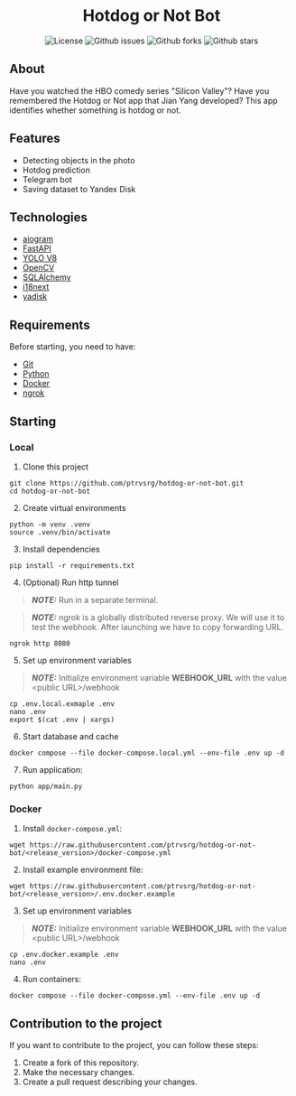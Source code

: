 <h1 align="center">Hotdog or Not Bot</h1>

<p align="center">
  <img alt="License" src="https://img.shields.io/github/license/ptrvsrg/hotdog-or-not-bot?color=56BEB8&style=flat">
  <img alt="Github issues" src="https://img.shields.io/github/issues/ptrvsrg/hotdog-or-not-bot?color=56BEB8&style=flat" />
  <img alt="Github forks" src="https://img.shields.io/github/forks/ptrvsrg/hotdog-or-not-bot?color=56BEB8&style=flat" />
  <img alt="Github stars" src="https://img.shields.io/github/stars/ptrvsrg/hotdog-or-not-bot?color=56BEB8&style=flat" />
</p>

## About

Have you watched the HBO comedy series "Silicon Valley"? Have you remembered the Hotdog or Not app
that Jian Yang developed? This app identifies whether something is hotdog or not.

## Features

+ Detecting objects in the photo
+ Hotdog prediction
+ Telegram bot
+ Saving dataset to Yandex Disk

## Technologies

- [aiogram](https://aiogram.dev/)
- [FastAPI](https://fastapi.tiangolo.com/)
- [YOLO V8](https://www.ultralytics.com/yolo)
- [OpenCV](https://opencv.org/)
- [SQLAlchemy](https://www.sqlalchemy.org/)
- [i18next](https://pypi.org/project/i18next/)
- [yadisk](https://yadisk.readthedocs.io/ru/latest/)

## Requirements

Before starting, you need to have:

+ [Git](https://git-scm.com)
+ [Python](https://www.python.org/)
+ [Docker](https://www.docker.com/)
+ [ngrok](https://ngrok.com/)

## Starting

### Local

1. Clone this project

```shell
git clone https://github.com/ptrvsrg/hotdog-or-not-bot.git
cd hotdog-or-not-bot
```

2. Create virtual environments

```shell
python -m venv .venv
source .venv/bin/activate
```

3. Install dependencies

```shell
pip install -r requirements.txt
```

4. (Optional) Run http tunnel

> **_NOTE:_** Run in a separate terminal.

> **_NOTE:_** ngrok is a globally distributed reverse proxy. We will use it to test the webhook.
> After launching we have to copy forwarding URL.

```shell
ngrok http 8080
```

5. Set up environment variables

> **_NOTE:_** Initialize environment variable **WEBHOOK_URL** with the value \<public URL\>/webhook

```shell
cp .env.local.exmaple .env
nano .env
export $(cat .env | xargs)
```

6. Start database and cache

```shell
docker compose --file docker-compose.local.yml --env-file .env up -d
```

7. Run application:

```shell
python app/main.py
```

### Docker

1. Install `docker-compose.yml`:

```shell
wget https://raw.githubusercontent.com/ptrvsrg/hotdog-or-not-bot/<release_version>/docker-compose.yml
```

2. Install example environment file:

```shell
wget https://raw.githubusercontent.com/ptrvsrg/hotdog-or-not-bot/<release_version>/.env.docker.example
```

3. Set up environment variables

> **_NOTE:_** Initialize environment variable **WEBHOOK_URL** with the value \<public URL\>/webhook

```shell
cp .env.docker.example .env
nano .env
```

4. Run containers:

```shell
docker compose --file docker-compose.yml --env-file .env up -d
```

## Contribution to the project

If you want to contribute to the project, you can follow these steps:

1. Create a fork of this repository.
2. Make the necessary changes.
3. Create a pull request describing your changes.
